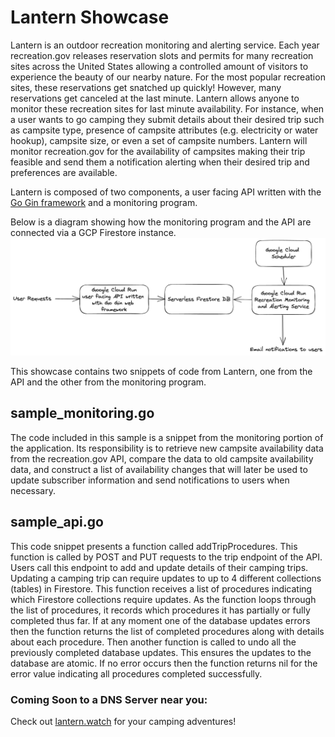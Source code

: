 # Lantern Showcase

Lantern is an outdoor recreation monitoring and alerting service. Each year recreation.gov releases reservation slots and permits for many recreation sites across the United States allowing a controlled amount of visitors to experience the beauty of our nearby nature. For the most popular recreation sites, these reservations get snatched up quickly! However, many reservations get canceled at the last minute. Lantern allows anyone to monitor these recreation sites for last minute availability. For instance, when a user wants to go camping they submit details about their desired trip such as campsite type, presence of campsite attributes (e.g. electricity or water hookup), campsite size, or even a set of campsite numbers. Lantern will monitor recreation.gov for the availability of campsites making their trip feasible and send them a notification alerting when their desired trip and preferences are available.

Lantern is composed of two components, a user facing API written with the [Go Gin framework](https://github.com/gin-gonic/gin) and a monitoring program.

Below is a diagram showing how the monitoring program and the API are connected via a GCP Firestore instance. ![image](lantern_architecture.png)

This showcase contains two snippets of code from Lantern, one from the API and the other from the monitoring program.
## sample_monitoring.go

The code included in this sample is a snippet from the monitoring portion of the application. Its responsibility is to retrieve new campsite availability data from the recreation.gov API, compare the data to old campsite availability data, and construct a list of availability changes that will later be used to update subscriber information and send notifications to users when necessary.

## sample_api.go

This code snippet presents a function called addTripProcedures. This function is called by POST and PUT requests to the trip endpoint of the API. Users call this endpoint to add and update details of their camping trips. Updating a camping trip can require updates to up to 4 different collections (tables) in Firestore. This function receives a list of procedures indicating which Firestore collections require updates. As the function loops through the list of procedures, it records which procedures it has partially or fully completed thus far. If at any moment one of the database updates errors then the function returns the list of completed procedures along with details about each procedure. Then another function is called to undo all the previously completed database updates. This ensures the updates to the database are atomic. If no error occurs then the function returns nil for the error value indicating all procedures completed successfully.

### Coming Soon to a DNS Server near you:

Check out [lantern.watch](https://lantern.watch/) for your camping adventures!